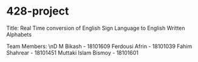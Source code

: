 # 428-project
Title:
Real Time conversion of English Sign Language to English Written Alphabets

Team Members: 
\nD M Bikash - 18101609
Ferdousi Afrin - 18101039
Fahim Shahrear - 18101451
Muttaki Islam Bismoy - 18101601
